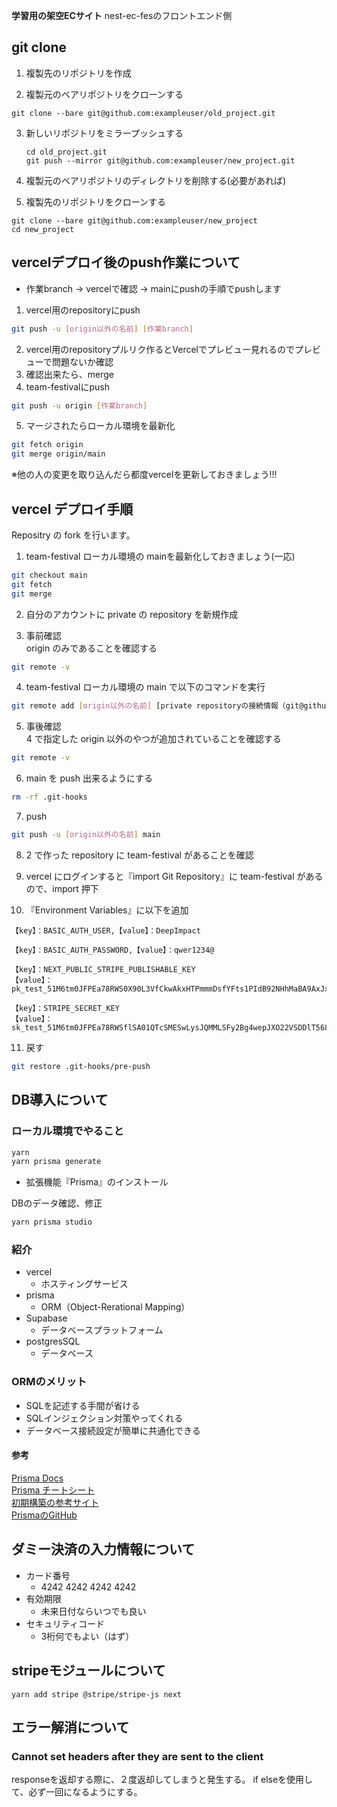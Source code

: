 **学習用の架空ECサイト**
nest-ec-fesのフロントエンド側


## git clone
1. 複製先のリポジトリを作成
  
2. 複製元のベアリポジトリをクローンする
  ```
  git clone --bare git@github.com:exampleuser/old_project.git
  ```

3. 新しいリポジトリをミラープッシュする
   ```
   cd old_project.git
   git push --mirror git@github.com:exampleuser/new_project.git
   ```

4. 複製元のベアリポジトリのディレクトリを削除する(必要があれば)

5. 複製先のリポジトリをクローンする
  ```
  git clone --bare git@github.com:exampleuser/new_project
  cd new_project
  ```


## vercelデプロイ後のpush作業について
- 作業branch → vercelで確認 → mainにpushの手順でpushします

1. vercel用のrepositoryにpush
```bash
git push -u [origin以外の名前] [作業branch]
```
2. vercel用のrepositoryプルリク作るとVercelでプレビュー見れるのでプレビューで問題ないか確認
3. 確認出来たら、merge
4. team-festivalにpush
```bash
git push -u origin [作業branch]
```

5. マージされたらローカル環境を最新化
```bash
git fetch origin
git merge origin/main
```
※他の人の変更を取り込んだら都度vercelを更新しておきましょう!!!

## vercel デプロイ手順

Repositry の fork を行います。

1. team-festival ローカル環境の mainを最新化しておきましょう(一応)

```bash
git checkout main
git fetch
git merge
```

2. 自分のアカウントに private の repository を新規作成

3. 事前確認  
origin のみであることを確認する

```bash
git remote -v
```

4. team-festival ローカル環境の main で以下のコマンドを実行

```bash
git remote add [origin以外の名前] [private repositoryの接続情報（git@github~）]
```

5. 事後確認  
4 で指定した origin 以外のやつが追加されていることを確認する

```bash
git remote -v
```

6. main を push 出来るようにする

```bash
rm -rf .git-hooks
```

7. push

```bash
git push -u [origin以外の名前] main
```

8. 2 で作った repository に team-festival があることを確認

9. vercel にログインすると『import Git Repository』に team-festival があるので、import 押下

10. 『Environment Variables』に以下を追加  

```text
【key】：BASIC_AUTH_USER,【value】：DeepImpact  

【key】：BASIC_AUTH_PASSWORD,【value】：qwer1234@ 

【key】：NEXT_PUBLIC_STRIPE_PUBLISHABLE_KEY
【value】：pk_test_51M6tm0JFPEa78RWS0X90L3VfCkwAkxHTPmmmDsfYFts1PIdB92NHhMaBA9AxJxXXIUkCQdYdvpSs3kOn1AvN01mU00qpRLiEcc

【key】：STRIPE_SECRET_KEY
【value】：sk_test_51M6tm0JFPEa78RWSflSA01QTcSMESwLysJQMMLSFy2Bg4wepJXO22VSDDlT568JpblDBY9gjddDyiaGv8p8F8aQS002jiOyS2X
```

11. 戻す
```bash
git restore .git-hooks/pre-push
```

## DB導入について

### ローカル環境でやること
```bash
yarn 
yarn prisma generate
```
- 拡張機能『Prisma』のインストール 

DBのデータ確認、修正
```bash
yarn prisma studio
```

### 紹介
- vercel
  - ホスティングサービス
- prisma
  - ORM（Object-Rerational Mapping）
- Supabase
  - データベースプラットフォーム
- postgresSQL
  - データベース

### ORMのメリット
- SQLを記述する手間が省ける
- SQLインジェクション対策やってくれる
- データベース接続設定が簡単に共通化できる

#### 参考
[Prisma Docs](https://www.prisma.io/docs/concepts/components/prisma-client/crud#include-related-records)  
[Prisma チートシート](https://qiita.com/koffee0522/items/92be1826f1a150bfe62e)  
[初期構築の参考サイト](https://vercel.com/guides/nextjs-prisma-postgres)  
[PrismaのGitHub](https://github.com/prisma/prisma)



## ダミー決済の入力情報について
- カード番号
  - 4242 4242 4242 4242
- 有効期限
  - 未来日付ならいつでも良い
- セキュリティコード
  - 3桁何でもよい（はず）

## stripeモジュールについて
```basn
yarn add stripe @stripe/stripe-js next
```


## エラー解消について

### Cannot set headers after they are sent to the client
responseを返却する際に、２度返却してしまうと発生する。
if elseを使用して、必ず一回になるようにする。
